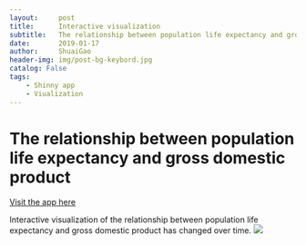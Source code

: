 ```yaml
---
layout:     post
title:      Interactive visualization
subtitle:   The relationship between population life expectancy and gross domestic product
date:       2019-01-17
author:     ShuaiGao
header-img: img/post-bg-keybord.jpg
catalog: False
tags:
    - Shinny app
    - Viualization
---
```


# The relationship between population life expectancy and gross domestic product
[Visit the app here](https://leogao.shinyapps.io/week9/)

Interactive visualization of the relationship between population life expectancy and gross domestic product has changed over time.
![](https://cl.ly/0bdc61882671/Screen%20Recording%202019-01-16%20at%2010.56.27.82%20AM.gif)